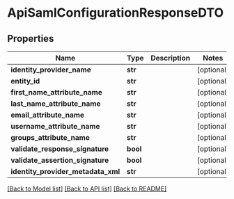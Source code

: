 # ApiSamlConfigurationResponseDTO

## Properties

| Name                               | Type     | Description | Notes      |
| ---------------------------------- | -------- | ----------- | ---------- |
| **identity_provider_name**         | **str**  |             | [optional] |
| **entity_id**                      | **str**  |             | [optional] |
| **first_name_attribute_name**      | **str**  |             | [optional] |
| **last_name_attribute_name**       | **str**  |             | [optional] |
| **email_attribute_name**           | **str**  |             | [optional] |
| **username_attribute_name**        | **str**  |             | [optional] |
| **groups_attribute_name**          | **str**  |             | [optional] |
| **validate_response_signature**    | **bool** |             | [optional] |
| **validate_assertion_signature**   | **bool** |             | [optional] |
| **identity_provider_metadata_xml** | **str**  |             | [optional] |

[[Back to Model list]](../README.md#documentation-for-models) [[Back to API list]](../README.md#documentation-for-api-endpoints) [[Back to README]](../README.md)

